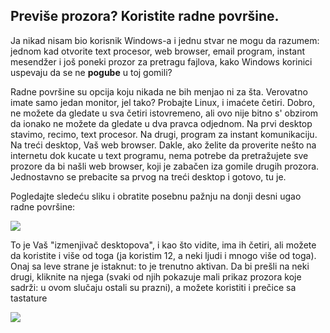 <?php require("../../entete.php"); ?> <?php require("../../base.php"); ?>

<div id="corps">

<h2>Previše prozora? Koristite radne površine.</h2>

Ja nikad nisam bio korisnik Windows-a i jednu stvar ne mogu da razumem:
jednom kad otvorite text procesor, web browser, email program,
instant mesendžer i još poneki prozor za pretragu fajlova,
kako Windows korinici uspevaju da se ne <b>pogube</b> 
u toj gomili?

Radne površine su opcija koju nikada ne bih menjao ni za šta. Verovatno
imate samo jedan monitor, jel tako? Probajte Linux, i imaćete četiri. 
Dobro, ne možete da gledate u sva četiri istovremeno, ali ovo nije bitno
s' obzirom da ionako ne možete da gledate u dva pravca odjednom.
Na prvi desktop stavimo, recimo, text procesor. Na drugi,
program za instant komunikaciju. Na treći desktop, Vaš web browser.
Dakle, ako želite da proverite nešto na internetu dok kucate u text programu,
nema potrebe da pretražujete sve prozore da bi našli web browser,
koji je zabačen iza gomile drugih prozora. Jednostavno se 
prebacite sa prvog na treći desktop i gotovo, tu je.

Pogledajte sledeću sliku i obratite posebnu pažnju na donji desni ugao
radne površine:

<img src="Images/workspaces.png" border="0"/>

To je Vaš "izmenjivač desktopova", i kao što vidite, ima ih četiri,
ali možete da koristite i više od toga (ja koristim 12, a neki ljudi i
mnogo više od toga). Onaj sa leve strane je istaknut: to je trenutno
aktivan. Da bi prešli na neki drugi, kliknite na njega (svaki od njih
pokazuje mali prikaz prozora koje sadrži: u ovom slučaju ostali su prazni),
a možete koristiti i prečice sa tastature

<img src="Images/workspaces_full.png" border="0"/>

</div>


